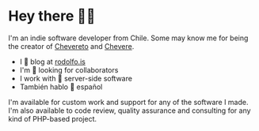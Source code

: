 # Hey there 👋🏾

I'm an indie software developer from Chile. Some may know me for being the creator of [Chevereto](https://chevereto.com/) and [Chevere](https://chevere.org/).

- I 📝 blog at [rodolfo.is](https://rodolfo.is/)
- I'm 👀 looking for collaborators
- I work with 🥑 server-side software
- También hablo 🤗 español

I'm available for custom work and support for any of the software I made. I'm also available to code review, quality assurance and consulting for any kind of PHP-based project.
